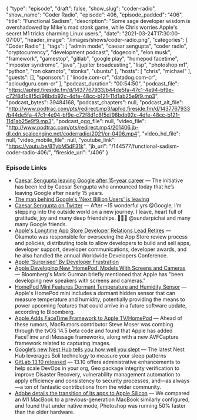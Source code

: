 {
  "type": "episode",
  "draft": false,
  "show_slug": "coder-radio",
  "show_name": "Coder Radio",
  "episode": 406,
  "episode_padded": "406",
  "title": "Functional Sadism",
  "description": "Some sage developer wisdom is overshadowed by Mike's mad stonk game, while Chris worries Apple's secret M1 tricks charming Linux users.",
  "date": "2021-03-24T17:30:00-07:00",
  "header_image": "/images/shows/coder-radio.png",
  "categories": [
    "Coder Radio"
  ],
  "tags": [
    "admin mode",
    "caesar sengupta",
    "coder radio",
    "cryptocurrency",
    "development podcast",
    "dogecoin",
    "elon musk",
    "framework",
    "gamestop",
    "gitlab",
    "google play",
    "homepod facetime",
    "imposter syndrome",
    "java",
    "jupiter broadcasting",
    "lisp",
    "photoshop m1",
    "python",
    "ron okamoto",
    "stonks",
    "ubuntu"
  ],
  "hosts": [
    "chris",
    "michael"
  ],
  "guests": [],
  "sponsors": [
    "linode.com-cr",
    "datadog.com-cr",
    "acloudguru.com-cr"
  ],
  "podcast_duration": "00:54:50",
  "podcast_file": "https://aphid.fireside.fm/d/1437767933/b44de5fa-47c1-4e94-bf9e-c72f8d1c8f5d/98bdb92c-4dfe-48cc-b121-11d1ab25e9f9.mp3",
  "podcast_bytes": 39484168,
  "podcast_chapters": null,
  "podcast_alt_file": "http://www.podtrac.com/pts/redirect.mp3/aphid.fireside.fm/d/1437767933/b44de5fa-47c1-4e94-bf9e-c72f8d1c8f5d/98bdb92c-4dfe-48cc-b121-11d1ab25e9f9.mp3",
  "podcast_ogg_file": null,
  "video_file": "http://www.podtrac.com/pts/redirect.mp4/201406.jb-dl.cdn.scaleengine.net/coderradio/2021/cr-0406.mp4",
  "video_hd_file": null,
  "video_mobile_file": null,
  "youtube_link": "https://youtu.be/8TybM5dF31k",
  "jb_url": "/144577/functional-sadism-coder-radio-406/",
  "fireside_url": "/406"
}


### Episode Links

  * [Caesar Sengupta leaving Google after 15-year career](https://9to5google.com/2021/03/21/caesar-sengupta-google/ "Caesar Sengupta leaving Google after 15-year career") — The initiative has been led by Caesar Sengupta who announced today that he’s leaving Google after nearly 15 years.
  * [The man behind Google's 'Next Billion Users' is leaving](https://www.androidcentral.com/man-behind-googles-next-billion-users-leaving-company "The man behind Google's 'Next Billion Users' is leaving")
  * [Caesar Sengupta on Twitter](https://twitter.com/caesars/status/1373862921575432194 "Caesar Sengupta on Twitter") — After ~15 wonderful yrs @Google, I’m stepping into the outside world on a new journey. I leave, heart full of gratitude, joy and many deep friendships. 🙏🙏🙏 @sundarpichai and many many Google friends.
  * [Apple's Longtime App Store Developer Relations Lead Retires](https://www.macrumors.com/2021/03/22/apple-developer-relations-lead-retires/ "Apple's Longtime App Store Developer Relations Lead Retires") — Okamoto was responsible for overseeing the ‌App Store‌ review process and policies, distributing tools to allow developers to build and sell apps, developer support, developer communications, developer awards, and he also handled the annual Worldwide Developers Conference.
  * [Apple 'Surprised' By Developer Frustration](https://www.macrumors.com/2021/03/22/apple-surprised-developer-concerns-app-review/ "Apple 'Surprised' By Developer Frustration")
  * [Apple Developing New 'HomePod' Models With Screens and Cameras](https://www.macrumors.com/2021/03/22/apple-speakers-with-screens-and-cameras-report/?scrolla=5eb6d68b7fedc32c19ef33b4 "Apple Developing New 'HomePod' Models With Screens and Cameras") — Bloomberg's Mark Gurman briefly mentioned that Apple has "been developing new speakers with screens and cameras."
  * [HomePod Mini Features Dormant Temperature and Humidity Sensor](https://www.macrumors.com/2021/03/22/homepod-mini-temperature-humidity-sensor/?scrolla=5eb6d68b7fedc32c19ef33b4 "HomePod Mini Features Dormant Temperature and Humidity Sensor") — Apple's HomePod mini includes a dormant hidden sensor that can measure temperature and humidity, potentially providing the means to power upcoming features that could arrive in a future software update, according to Bloomberg.
  * [Apple Adds FaceTime Framework to Apple TV/HomePod](https://www.macrumors.com/2021/03/22/apple-tvos-homepod-facetime-framework/ "Apple Adds FaceTime Framework to Apple TV/HomePod") — Ahead of these rumors, MacRumors contributor Steve Moser was combing through the tvOS 14.5 beta code and found that Apple has added FaceTime and iMessage frameworks, along with a new AVFCapture framework related to capturing images.
  * [Google’s new Nest Hub tells you how well you slept](https://www.theverge.com/2021/3/16/22331567/google-nest-hub-new-2021-smart-display-sleep-tracking-soli-price-specs-features "Google’s new Nest Hub tells you how well you slept") — The latest Nest Hub leverages Soli technology to measure your sleep patterns
  * [GitLab 13.10 released](https://about.gitlab.com/releases/2021/03/22/gitlab-13-10-released/ "GitLab 13.10 released") — 13.10 offers administrative enhancements to help scale DevOps in your org, Geo package integrity verification to improve Disaster Recovery, vulnerability management automation to apply efficiency and consistency to security processes, and—as always—a ton of fantastic contributions from the wider community. 
  * [Adobe details the transition of its apps to Apple Silicon](https://9to5mac.com/2021/03/12/adobe-details-the-transition-of-its-apps-to-apple-silicon-emphasizes-performance-benefits/ "Adobe details the transition of its apps to Apple Silicon") — We compared an M1 MacBook to a previous-generation MacBook similarly configured, and found that under native mode, Photoshop was running 50% faster than the older hardware.



